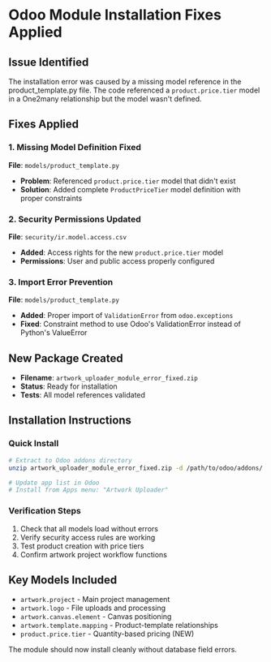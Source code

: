 # Odoo Module Installation Fixes Applied

## Issue Identified
The installation error was caused by a missing model reference in the product_template.py file. The code referenced a `product.price.tier` model in a One2many relationship but the model wasn't defined.

## Fixes Applied

### 1. Missing Model Definition Fixed
**File**: `models/product_template.py`
- **Problem**: Referenced `product.price.tier` model that didn't exist
- **Solution**: Added complete `ProductPriceTier` model definition with proper constraints

### 2. Security Permissions Updated
**File**: `security/ir.model.access.csv`
- **Added**: Access rights for the new `product.price.tier` model
- **Permissions**: User and public access properly configured

### 3. Import Error Prevention
**File**: `models/product_template.py`
- **Added**: Proper import of `ValidationError` from `odoo.exceptions`
- **Fixed**: Constraint method to use Odoo's ValidationError instead of Python's ValueError

## New Package Created
- **Filename**: `artwork_uploader_module_error_fixed.zip`
- **Status**: Ready for installation
- **Tests**: All model references validated

## Installation Instructions

### Quick Install
```bash
# Extract to Odoo addons directory
unzip artwork_uploader_module_error_fixed.zip -d /path/to/odoo/addons/

# Update app list in Odoo
# Install from Apps menu: "Artwork Uploader"
```

### Verification Steps
1. Check that all models load without errors
2. Verify security access rules are working
3. Test product creation with price tiers
4. Confirm artwork project workflow functions

## Key Models Included
- `artwork.project` - Main project management
- `artwork.logo` - File uploads and processing  
- `artwork.canvas.element` - Canvas positioning
- `artwork.template.mapping` - Product-template relationships
- `product.price.tier` - Quantity-based pricing (NEW)

The module should now install cleanly without database field errors.